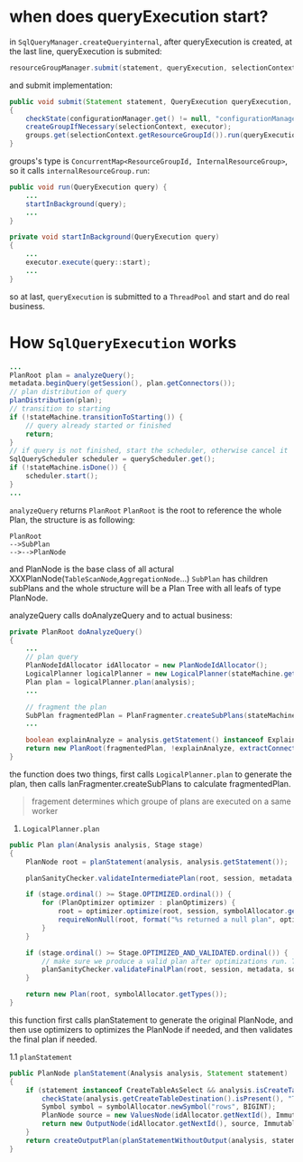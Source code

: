 # when does queryExecution start?
in `SqlQueryManager.createQueryinternal`, after queryExecution is created, at the last line, queryExecution is submited:
```java
resourceGroupManager.submit(statement, queryExecution, selectionContext, queryExecutor);
```
and submit implementation:
```java
public void submit(Statement statement, QueryExecution queryExecution, SelectionContext<C> selectionContext, Executor executor)
{
    checkState(configurationManager.get() != null, "configurationManager not set");
    createGroupIfNecessary(selectionContext, executor);
    groups.get(selectionContext.getResourceGroupId()).run(queryExecution);
}
```
groups's type is `ConcurrentMap<ResourceGroupId, InternalResourceGroup>`, so it calls `internalResourceGroup.run`:
```java
public void run(QueryExecution query) {
    ...
    startInBackground(query);
    ...
}
```
```java
private void startInBackground(QueryExecution query)
{
    ...
    executor.execute(query::start);
    ...
}
```
so at last, `queryExecution` is submitted to a `ThreadPool` and start and do real business.

# How `SqlQueryExecution` works
```java
...
PlanRoot plan = analyzeQuery();
metadata.beginQuery(getSession(), plan.getConnectors());
// plan distribution of query
planDistribution(plan);
// transition to starting
if (!stateMachine.transitionToStarting()) {
    // query already started or finished
    return;
}
// if query is not finished, start the scheduler, otherwise cancel it
SqlQueryScheduler scheduler = queryScheduler.get();
if (!stateMachine.isDone()) {
    scheduler.start();
}
...
```
`analyzeQuery` returns `PlanRoot`
`PlanRoot` is the root to reference the whole Plan, the structure is as following:

```
PlanRoot
-->SubPlan
-->-->PlanNode
```
and PlanNode is the base class of all actural XXXPlanNode(`TableScanNode`,`AggregationNode`...)
`SubPlan` has children subPlans and the whole structure will be a Plan Tree with all leafs of type PlanNode.

analyzeQuery calls doAnalyzeQuery and to actual business:
```java
private PlanRoot doAnalyzeQuery()
{
    ...
    // plan query
    PlanNodeIdAllocator idAllocator = new PlanNodeIdAllocator();
    LogicalPlanner logicalPlanner = new LogicalPlanner(stateMachine.getSession(), planOptimizers, idAllocator, metadata, sqlParser);
    Plan plan = logicalPlanner.plan(analysis);
    ...

    // fragment the plan
    SubPlan fragmentedPlan = PlanFragmenter.createSubPlans(stateMachine.getSession(), metadata, nodePartitioningManager, plan, false);
    ...

    boolean explainAnalyze = analysis.getStatement() instanceof Explain && ((Explain) analysis.getStatement()).isAnalyze();
    return new PlanRoot(fragmentedPlan, !explainAnalyze, extractConnectors(analysis));
}
```
the function does two things, first calls `LogicalPlanner.plan` to generate the plan,
then calls lanFragmenter.createSubPlans to calculate fragmentedPlan.

> fragement determines which groupe of plans are executed on a same worker

1. `LogicalPlanner.plan`
```java
public Plan plan(Analysis analysis, Stage stage)
{
    PlanNode root = planStatement(analysis, analysis.getStatement());

    planSanityChecker.validateIntermediatePlan(root, session, metadata, sqlParser, symbolAllocator.getTypes());

    if (stage.ordinal() >= Stage.OPTIMIZED.ordinal()) {
        for (PlanOptimizer optimizer : planOptimizers) {
            root = optimizer.optimize(root, session, symbolAllocator.getTypes(), symbolAllocator, idAllocator);
            requireNonNull(root, format("%s returned a null plan", optimizer.getClass().getName()));
        }
    }

    if (stage.ordinal() >= Stage.OPTIMIZED_AND_VALIDATED.ordinal()) {
        // make sure we produce a valid plan after optimizations run. This is mainly to catch programming errors
        planSanityChecker.validateFinalPlan(root, session, metadata, sqlParser, symbolAllocator.getTypes());
    }

    return new Plan(root, symbolAllocator.getTypes());
}
```
this function first calls planStatement to generate the original PlanNode,
and then use optimizers to optimizes the PlanNode if needed,
and then validates the final plan if needed.

1.1 `planStatement`
```java
public PlanNode planStatement(Analysis analysis, Statement statement)
{
    if (statement instanceof CreateTableAsSelect && analysis.isCreateTableAsSelectNoOp()) {
        checkState(analysis.getCreateTableDestination().isPresent(), "Table destination is missing");
        Symbol symbol = symbolAllocator.newSymbol("rows", BIGINT);
        PlanNode source = new ValuesNode(idAllocator.getNextId(), ImmutableList.of(symbol), ImmutableList.of(ImmutableList.of(new LongLiteral("0"))));
        return new OutputNode(idAllocator.getNextId(), source, ImmutableList.of("rows"), ImmutableList.of(symbol));
    }
    return createOutputPlan(planStatementWithoutOutput(analysis, statement), analysis);
}
```


